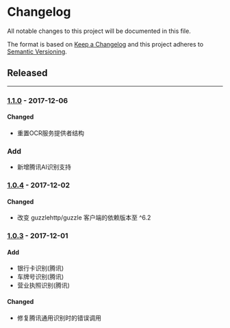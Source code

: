 # Changelog

All notable changes to this project will be documented in this file.

The format is based on [Keep a Changelog](http://keepachangelog.com/en/1.0.0/)
and this project adheres to [Semantic Versioning](http://semver.org/spec/v2.0.0.html).

## Released

----

### [1.1.0](https://github.com/godruoyi/ocr/tree/1.1.0) - 2017-12-06

#### Changed
- 重置OCR服务提供者结构

### Add
- 新增腾讯AI识别支持

### [1.0.4](https://github.com/godruoyi/ocr/tree/1.0.4) - 2017-12-02

#### Changed
- 改变 guzzlehttp/guzzle 客户端的依赖版本至 ^6.2

### [1.0.3](https://github.com/godruoyi/ocr/tree/1.0.3) - 2017-12-01

#### Add
- 银行卡识别(腾讯)
- 车牌号识别(腾讯)
- 营业执照识别(腾讯)

#### Changed
- 修复腾讯通用识别时的错误调用
